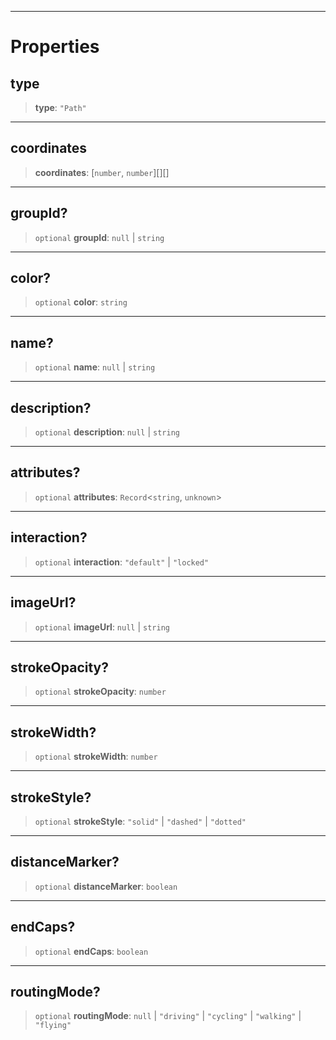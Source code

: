 ***

# Properties

## type

> **type**: `"Path"`

***

## coordinates

> **coordinates**: \[`number`, `number`]\[]\[]

***

## groupId?

> `optional` **groupId**: `null` | `string`

***

## color?

> `optional` **color**: `string`

***

## name?

> `optional` **name**: `null` | `string`

***

## description?

> `optional` **description**: `null` | `string`

***

## attributes?

> `optional` **attributes**: `Record`\<`string`, `unknown`>

***

## interaction?

> `optional` **interaction**: `"default"` | `"locked"`

***

## imageUrl?

> `optional` **imageUrl**: `null` | `string`

***

## strokeOpacity?

> `optional` **strokeOpacity**: `number`

***

## strokeWidth?

> `optional` **strokeWidth**: `number`

***

## strokeStyle?

> `optional` **strokeStyle**: `"solid"` | `"dashed"` | `"dotted"`

***

## distanceMarker?

> `optional` **distanceMarker**: `boolean`

***

## endCaps?

> `optional` **endCaps**: `boolean`

***

## routingMode?

> `optional` **routingMode**: `null` | `"driving"` | `"cycling"` | `"walking"` | `"flying"`
